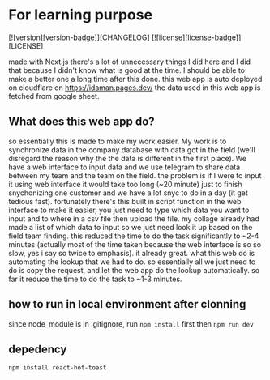# For learning purpose
[![version][version-badge]][CHANGELOG] [![license][license-badge]][LICENSE]

made with Next.js
there's a lot of unnecessary things I did here and I did that because I didn't know what is good at the time. I should be able to make a better one a long time after this done.
this web app is auto deployed on cloudflare on https://idaman.pages.dev/
the data used in this web app is fetched from google sheet.

## What does this web app do?
so essentially this is made to make my work easier. My work is to synchronize data in the company database with data got in the field (we'll disregard the reason why the the data is different in the first place). We have a web interface to input data and we use telegram to share data between my team and the team on the field. the problem is if I were to input it using web interface it would take too long (~20 minute) just to finish snychonizing one customer and we have a lot snyc to do in a day (it get tedious fast). fortunately there's this built in script function in the web interface to make it easier, you just need to type which data you want to input and to where in a csv file then upload the file. my collage already had made a list of which data to input so we just need look it up based on the field team finding. this reduced the time to do the task significantly to ~2-4 minutes (actually most of the time taken because the web interface is so so slow, yes i say so twice to emphasis). it already great. what this web do is automating the lookup that we had to do. so essentially all we just need to do is copy the request, and let the web app do the lookup automatically. so far it reduce the time to do the task to ~1-3 minutes. 

## how to run in local environment after clonning
since node_module is in .gitignore, run `npm install` first then `npm run dev` 

## depedency
`npm install react-hot-toast`
